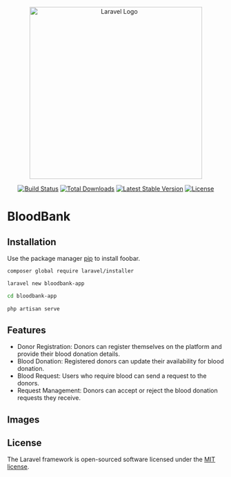 <p align="center"><a href="https://laravel.com" target="_blank"><img src="https://raw.githubusercontent.com/laravel/art/master/logo-lockup/5%20SVG/2%20CMYK/1%20Full%20Color/laravel-logolockup-cmyk-red.svg" width="400" alt="Laravel Logo"></a></p>

<p align="center">
<a href="https://github.com/laravel/framework/actions"><img src="https://github.com/laravel/framework/workflows/tests/badge.svg" alt="Build Status"></a>
<a href="https://packagist.org/packages/laravel/framework"><img src="https://img.shields.io/packagist/dt/laravel/framework" alt="Total Downloads"></a>
<a href="https://packagist.org/packages/laravel/framework"><img src="https://img.shields.io/packagist/v/laravel/framework" alt="Latest Stable Version"></a>
<a href="https://packagist.org/packages/laravel/framework"><img src="https://img.shields.io/packagist/l/laravel/framework" alt="License"></a>
</p>

# BloodBank

## Installation

Use the package manager [pip](https://pip.pypa.io/en/stable/) to install foobar.

```bash
composer global require laravel/installer

laravel new bloodbank-app
```
```bash
cd bloodbank-app
 
php artisan serve
```

## Features
* Donor Registration: Donors can register themselves on the platform and 
provide their blood donation details.
* Blood Donation: Registered donors can update their availability for blood 
donation.
* Blood Request: Users who require blood can send a request to the donors.
* Request Management: Donors can accept or reject the blood donation 
requests they receive.

## Images






## License

The Laravel framework is open-sourced software licensed under the [MIT license](https://opensource.org/licenses/MIT).
